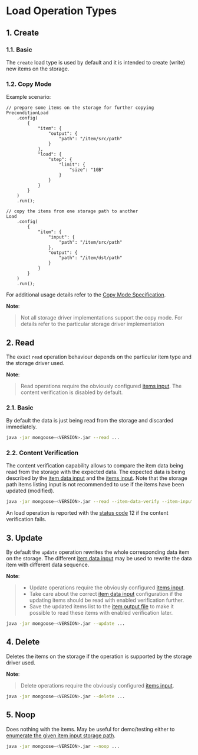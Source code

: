 # Load Operation Types

## 1. Create

### 1.1. Basic

The `create` load type is used by default and it is intended to create (write) new items on the storage.

### 1.2. Copy Mode

Example scenario:
```javascipt
// prepare some items on the storage for further copying
PreconditionLoad
    .config(
        {
            "item": {
                "output": {
                    "path": "/item/src/path"
                }
            },
            "load": {
                "step": {
                    "limit": {
                        "size": "1GB"
                    }
                }
            }
        }
    )
    .run();

// copy the items from one storage path to another
Load
    .config(
        {
            "item": {
                "input": {
                    "path": "/item/src/path"
                },
                "output": {
                    "path": "/item/dst/path"
                }
            }
        }
    )
    .run();
```

For additional usage details refer to the [Copy Mode Specification](../../../../design/copy_mode).

**Note**:
> Not all storage driver implementations support the copy mode. For details refer to the particular storage driver
> implementation

## 2. Read

The exact `read` operation behaviour depends on the particular item type and the storage driver used.

**Note**:
> Read operations require the obviously configured [items input](../../../item/input).
> The content verification is disabled by default.

### 2.1. Basic

By default the data is just being read from the storage and discarded immediately.
```bash
java -jar mongoose-<VERSION>.jar --read ...
```

### 2.2. Content Verification

The content verification capability allows to compare the item data being read from the storage with the expected data.
The expected data is being described by the [item data input](../../../item/types/#12-payload) and the
[items input](../../../item/input). Note that the storage path items listing input is not recommended to use if the
items have been updated (modified).

```bash
java -jar mongoose-<VERSION>.jar --read --item-data-verify --item-input-file=items.csv ...
```

An load operation is reported with the [status code](../../../output#232-files) 12 if the content verification fails.

## 3. Update

By default the `update` operation rewrites the whole corresponding data item on the storage. The different
[item data input](../../../item/types/#12-payload) may be used to rewrite the data item with different data sequence.

**Note**:
> * Update operations require the obviously configured [items input](../../../item/input).
> * Take care about the correct [item data input](../../../item/types/#12-payload) configuration if the updating items
>   should be read with enabled verification further.
> * Save the updated items list to the [item output file](../../../item/output#1-file) to make it possible to read
>   these items with enabled verification later.

```bash
java -jar mongoose-<VERSION>.jar --update ...
```

## 4. Delete

Deletes the items on the storage if the operation is supported by the storage driver used.

**Note**:
> Delete operations require the obviously configured [items input](../../../item/input).

```bash
java -jar mongoose-<VERSION>.jar --delete ...
```

## 5. Noop

Does nothing with the items. May be useful for demo/testing either to
[enumerate the given item input storage path](../../../item/output#2-path).

```bash
java -jar mongoose-<VERSION>.jar --noop ...
```



